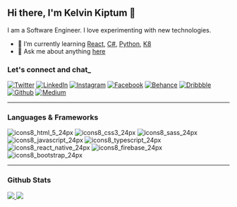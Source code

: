 ## Hi there, I'm Kelvin Kiptum 👋
I am a Software Engineer. I love experimenting with new technologies.
- 🏫 I’m currently learning [React](https://reactjs.org/), [C#](https://docs.microsoft.com/en-us/dotnet/csharp/), [Python](https://www.python.org/), [K8]('https://kubernetes.io/')
- 💬 Ask me about anything [here](https://github.com/kelvink96/kelvink96/issues)

### Let's connect and chat_
[![Twitter](https://user-images.githubusercontent.com/26582923/161824449-27ae496c-9e25-42d2-828f-3598a5e48c7b.png "Twitter")](https://twitter.com/kelvink_96 "Twitter")
[![LinkedIn](https://user-images.githubusercontent.com/26582923/161824990-2852597d-d5e1-418f-ad91-0e0163f6e862.png "LinkedIn")](https://www.linkedin.com/in/kelvink96/ "LinkedIn")
[![Instagram](https://user-images.githubusercontent.com/26582923/161825016-f2b24ae5-30d2-40e9-8d56-20c588270f2c.png "Instagram")](https://www.instagram.com/kelvink_96/ "Instagram")
[![Facebook](https://user-images.githubusercontent.com/26582923/161825048-0d766c58-06d4-4749-83dc-215eaa937d3f.png "Facebook")](https://www.facebook.com/kelvinkk96 "Facebook")
[![Behance](https://user-images.githubusercontent.com/26582923/161825067-9f258b76-29fb-46e1-9557-76134f2d5008.png "Behance")](https://www.behance.net/kelvink96 "Behance")
[![Dribbble](https://user-images.githubusercontent.com/26582923/161825090-f7451e92-a897-4b77-926b-55e1afe36ac9.png "Dribbble")](https://dribbble.com/kelvink96 "Dribbble")
[![Github](https://user-images.githubusercontent.com/26582923/161825122-51cee403-f702-49c7-81be-5fe06ebbdb64.png "Github")](https://github.com/kelvink96/kelvink96 "Github")
[![Medium](https://user-images.githubusercontent.com/26582923/161825134-12aef059-eba6-46f0-a01b-68341eeeced9.png "Medium")](https://medium.com/@kelvink96 "Medium")

***

### Languages & Frameworks
![icons8_html_5_24px](https://user-images.githubusercontent.com/26582923/161826345-89facc57-a966-48db-8e3a-d89a0b8b1ba8.png)
![icons8_css3_24px](https://user-images.githubusercontent.com/26582923/161826360-e8e7f81d-c8c4-40bf-8ca1-bc30fac207ad.png)
![icons8_sass_24px](https://user-images.githubusercontent.com/26582923/161826380-1de5840b-2ab3-4049-8129-42fb71f45e1c.png)
![icons8_javascript_24px](https://user-images.githubusercontent.com/26582923/161826421-714621ab-e6ff-49cd-bc11-ee12f455bee5.png)
![icons8_typescript_24px](https://user-images.githubusercontent.com/26582923/161826441-655e27ec-428f-4171-a0bf-45caa389843d.png)
![icons8_react_native_24px](https://user-images.githubusercontent.com/26582923/161826475-b74a4e3b-8c85-450c-b1b2-93bb6f1de32c.png)
![icons8_firebase_24px](https://user-images.githubusercontent.com/26582923/161826559-39fe25a0-f548-4627-961c-22a2dc8e9fcd.png)
![icons8_bootstrap_24px](https://user-images.githubusercontent.com/26582923/161826652-54422dfa-1b23-446a-b5d5-484ebc125bd6.png)

***

### Github Stats
[![](https://github-readme-stats.vercel.app/api?username=kelvink96&theme=yeblu&show_icons=true&count_private=true) ](https://github.com/kelvink96/github-readme-stats)
[![](https://github-readme-stats.vercel.app/api/top-langs/?username=kelvink96&theme=yeblu&layout=compact)](https://github.com/kelvink96/github-readme-stats) 

